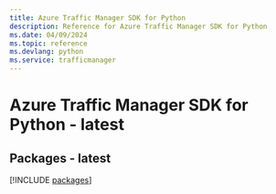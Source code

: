 ```yaml
---
title: Azure Traffic Manager SDK for Python
description: Reference for Azure Traffic Manager SDK for Python
ms.date: 04/09/2024
ms.topic: reference
ms.devlang: python
ms.service: trafficmanager
---
```

# Azure Traffic Manager SDK for Python - latest
## Packages - latest
[!INCLUDE [packages](traffic-manager-index.md)]